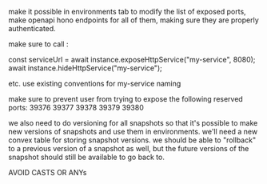 make it possible in environments tab to modify the list of exposed ports, make openapi hono endpoints for all of them, making sure they are properly authenticated.

make sure to call :

const serviceUrl = await instance.exposeHttpService("my-service", 8080);
await instance.hideHttpService("my-service");

etc. use existing conventions for my-service naming

make sure to prevent user from trying to expose the following reserved ports: 39376 39377 39378 39379 39380

we also need to do versioning for all snapshots so that it's possible to make new versions of snapshots and use them in environments. we'll need a new convex table for storing snapshot versions. we should be able to "rollback" to a previous version of a snapshot as well, but the future versions of the snapshot should still be available to go back to.

AVOID CASTS OR ANYs
